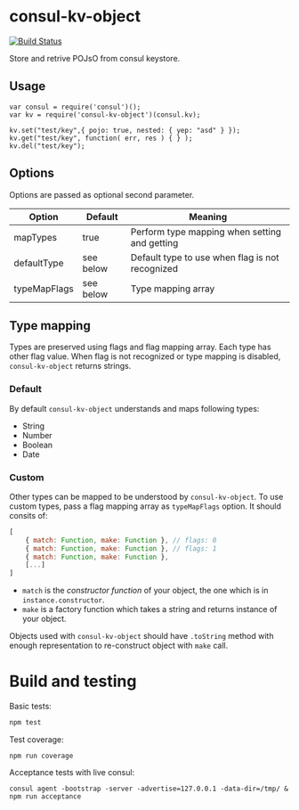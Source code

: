 # consul-kv-object
[![Build Status](https://travis-ci.org/lekoder/consul-kv-object.svg?branch=master)](https://travis-ci.org/lekoder/consul-kv-object)


Store and retrive POJsO from consul keystore.

## Usage

```
var consul = require('consul')();
var kv = require('consul-kv-object')(consul.kv);

kv.set("test/key",{ pojo: true, nested: { yep: "asd" } });
kv.get("test/key", function( err, res ) { } );
kv.del("test/key");
```

## Options

Options are passed as optional second parameter.

| Option       | Default   | Meaning |
|--------------|-----------|---------|
| mapTypes     | true      | Perform type mapping when setting and getting
| defaultType  | see below | Default type to use when flag is not recognized 
| typeMapFlags | see below | Type mapping array

## Type mapping 

Types are preserved using flags and flag mapping array. Each type has other flag value.
When flag is not recognized or type mapping is disabled, `consul-kv-object` returns 
strings.

### Default

By default `consul-kv-object` understands and maps following types:

* String
* Number
* Boolean
* Date

### Custom

Other types can be mapped to be understood by `consul-kv-object`. To use custom types,
pass a flag mapping array as `typeMapFlags` option. It should consits of:

```js
[
    { match: Function, make: Function }, // flags: 0
    { match: Function, make: Function }, // flags: 1
    { match: Function, make: Function },    
    [...]   
]
``` 
* `match` is the *constructor function* of your object, the one which is in `instance.constructor`.
* `make` is a factory function which takes a string and returns instance of your object.

Objects used with `consul-kv-object` should have `.toString` method with enough representation
to re-construct object with `make` call.   
 
# Build and testing

Basic tests:
```bash
npm test
```

Test coverage:
```
npm run coverage
```

Acceptance tests with live consul:

```
consul agent -bootstrap -server -advertise=127.0.0.1 -data-dir=/tmp/ &
npm run acceptance
```
